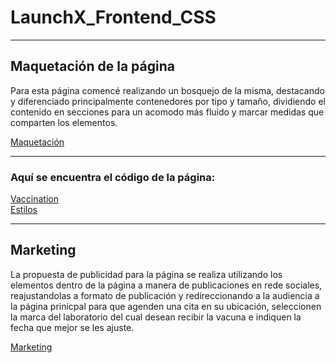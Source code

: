 # LaunchX_Frontend_CSS
<hr>

## Maquetación de la página

Para esta página comencé realizando un bosquejo de la misma, destacando y diferenciado principalmente contenedores por tipo y tamaño, dividiendo el contenido en secciones para un acomodo más fluido y marcar medidas que comparten los elementos.

<a href="images/vaxDraft.pdf">Maquetación</a>

<hr>

### Aquí se encuentra el código de la página:
<a href="vax.html">Vaccination</a>
<br>
<a href="styles.css">Estilos</a>

<hr>

## Marketing

La propuesta de publicidad para la página se realiza utilizando los elementos dentro de la página a manera de publicaciones en rede sociales, reajustandolas a formato de publicación y redireccionando a la audiencia a la página prinicpal para que agenden una cita en su ubicación, seleccionen la marca del laboratorio del cual desean recibir la vacuna e indiquen la fecha que mejor se les ajuste.

<a href="images/vaxMarketing.pdf">Marketing</a>
<br>
